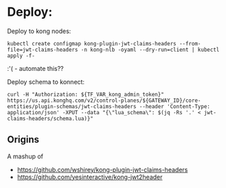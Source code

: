# Deploy: 

Deploy to kong nodes:
```
kubectl create configmap kong-plugin-jwt-claims-headers --from-file=jwt-claims-headers -n kong-nlb -oyaml --dry-run=client | kubectl apply -f-
```
:'( - automate this??

Deploy schema to konnect:
```
curl -H "Authorization: ${TF_VAR_kong_admin_token}"  https://us.api.konghq.com/v2/control-planes/${GATEWAY_ID}/core-entities/plugin-schemas/jwt-claims-headers --header 'Content-Type: application/json' -XPUT --data "{\"lua_schema\": $(jq -Rs '.' < jwt-claims-headers/schema.lua)}"
```


## Origins

A mashup of
* https://github.com/wshirey/kong-plugin-jwt-claims-headers
* https://github.com/yesinteractive/kong-jwt2header
